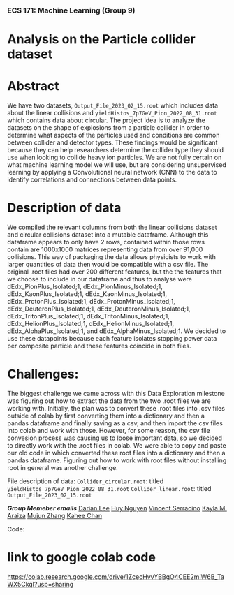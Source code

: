 ### ECS 171: Machine Learning (Group 9)

# Analysis on the Particle collider dataset

# Abstract

We have two datasets, `Output_File_2023_02_15.root` which includes data about the linear collisions and `yieldHistos_7p7GeV_Pion_2022_08_31.root` which contains data about circular. The project idea is to analyze the datasets on the shape of explosions from a particle collider in order to determine what aspects of the particles used and conditions are common between collider and detector types. These findings would be significant because they can help researchers determine the collider type they should use when looking to collide heavy ion particles. We are not fully certain on what machine learning model we will use, but are considering unsupervised learning by applying a Convolutional neural network (CNN) to the data to identify correlations and connections between data points. 



# Description of data
We compiled the relevant columns from both the linear collisions dataset and circular collisions dataset into a mutable dataframe. Although this dataframe appears to only have 2 rows, contained within those rows contain are 1000x1000 matrices representing data from over 91,000 collisions. This way of packaging the data allows physicists to work with larger quantities of data then would be compatible with a csv file. The original .root files had over 200 different features, but the the features that we choose to include in our dataframe and thus to analyse were dEdx_PionPlus_Isolated;1, dEdx_PionMinus_Isolated;1, dEdx_KaonPlus_Isolated;1, dEdx_KaonMinus_Isolated;1, dEdx_ProtonPlus_Isolated;1, dEdx_ProtonMinus_Isolated;1, dEdx_DeuteronPlus_Isolated;1, dEdx_DeuteronMinus_Isolated;1, dEdx_TritonPlus_Isolated;1, dEdx_TritonMinus_Isolated;1, dEdx_HelionPlus_Isolated;1, dEdx_HelionMinus_Isolated;1, dEdx_AlphaPlus_Isolated;1, and dEdx_AlphaMinus_Isolated;1. We decided to use these datapoints because each feature isolates stopping power data per composite particle and these features coincide in both files.


# Challenges:
The biggest challenge we came across with this Data Exploration milestone was figuring out how to extract the data from the two .root files we are working with. Initially, the plan was to convert these .root files into .csv files outside of colab by first converting them into a dictionary and then a pandas dataframe and finally saving as a csv, and then import the csv files into colab and work with those. However, for some reason, the csv file convesion process was causing us to loose important data, so we decided to directly work with the .root files in colab. We were able to copy and paste our old code in which converted these root files into a dictionary and then a pandas dataframe. Figuring out how to work with root files without installing root in general was another challenge.


File description of data:
`Collider_circular.root`: titled `yieldHistos_7p7GeV_Pion_2022_08_31.root`
`Collider_linear.root`: titled `Output_File_2023_02_15.root`



***Group Memeber emails*** 
[Darian Lee](deee@ucdavis.edu)
[Huy Nguyen](hxnguyen@ucdavis.edu)
[Vincent Serracino](vpserracino@ucdavis.edu)
[Kayla M. Araiza](kmaraiza@ucdavis.edu)
[Mujun Zhang](mjuzhang@ucdavis.edu)
[Kahee Chan](kahchan@ucdavis.edu)


Code:
# link to google colab code 
https://colab.research.google.com/drive/1ZcecHvvYBBgO4CEE2mIW6B_TaWX5CkqI?usp=sharing
